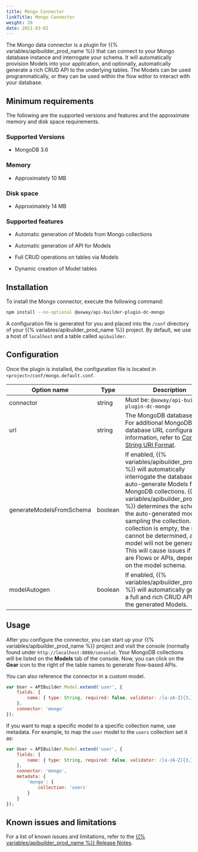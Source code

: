 ```yaml
---
title: Mongo Connector
linkTitle: Mongo Connector
weight: 20
date: 2021-03-02
---
```


The Mongo data connector is a plugin for {{% variables/apibuilder_prod_name %}} that can connect to your Mongo database instance and interrogate your schema. It will automatically provision Models into your application, and optionally, automatically generate a rich CRUD API to the underlying tables. The Models can be used programmatically, or they can be used within the flow editor to interact with your database.

## Minimum requirements

The following are the supported versions and features and the approximate memory and disk space requirements.

### Supported Versions

* MongoDB 3.6

### Memory

* Approximately 10 MB

### Disk space

* Approximately 14 MB

### Supported features

* Automatic generation of Models from Mongo collections

* Automatic generation of API for Models

* Full CRUD operations on tables via Models

* Dynamic creation of Model tables

## Installation

To install the Mongo connector, execute the following command:

```bash
npm install --no-optional @axway/api-builder-plugin-dc-mongo
```

A configuration file is generated for you and placed into the `/conf` directory of your {{% variables/apibuilder_prod_name %}} project. By default, we use a host of `localhost` and a table called `apibuilder`.

## Configuration

Once the plugin is installed, the configuration file is located in `<project>/conf/mongo.default.conf`.

| Option name | Type | Description |
| --- | --- | --- |
| connector | string | Must be: `@axway/api-builder-plugin-dc-mongo` |
| url | string | The MongoDB database URL. For additional MongoDB database URL configuration information, refer to [Connection String URI Format](https://docs.mongodb.com/manual/reference/connection-string/). |
| generateModelsFromSchema | boolean | If enabled, {{% variables/apibuilder_prod_name %}} will automatically interrogate the database and auto-generate Models from MongoDB collections. {{% variables/apibuilder_prod_name %}} determines the schema for the auto-generated models by sampling the collection. If the collection is empty, the schema cannot be determined, and the model will not be generated. This will cause issues if there are Flows or APIs, depending on the model schema. |
| modelAutogen | boolean | If enabled, {{% variables/apibuilder_prod_name %}} will automatically generate a full and rich CRUD API from the generated Models. |

## Usage

After you configure the connector, you can start up your {{% variables/apibuilder_prod_name %}} project and visit the console (normally found under `http://localhost:8080/console`). Your MongoDB collections will be listed on the **Models** tab of the console. Now, you can click on the **Gear** icon to the right of the table names to generate flow-based APIs.

You can also reference the connector in a custom model.

```javascript
var User = APIBuilder.Model.extend('user', {
    fields: {
        name: { type: String, required: false, validator: /[a-zA-Z]{3,}/ }
    },
    connector: 'mongo'
});
```

If you want to map a specific model to a specific collection name, use metadata. For example, to map the `user` model to the `users` collection set it as:

```javascript
var User = APIBuilder.Model.extend('user', {
    fields: {
        name: { type: String, required: false, validator: /[a-zA-Z]{3,}/ }
    },
    connector: 'mongo',
    metadata: {
        'mongo': {
            collection: 'users'
        }
    }
});
```

## Known issues and limitations

For a list of known issues and limitations, refer to the [{{% variables/apibuilder_prod_name %}} Release Notes](/docs/release_notes/).
